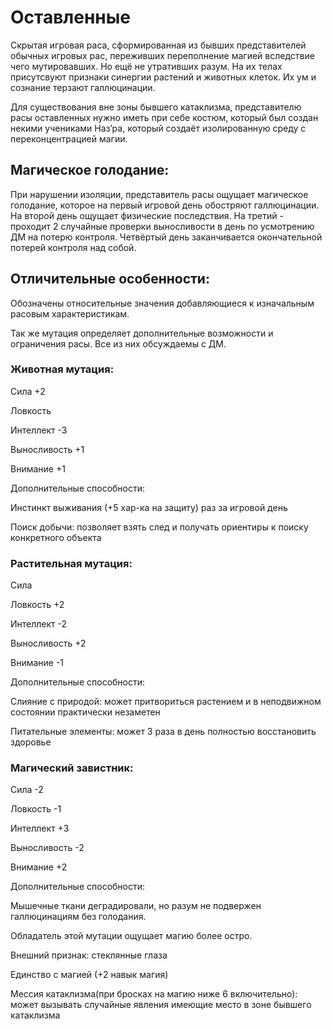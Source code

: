 # Оставленные

Скрытая игровая раса, сформированная из бывших представителей обычных игровых рас, переживших переполнение магией вследствие чего мутировавших. Но ещё не утративших разум. На их телах присутсвуют признаки синергии растений и животных клеток. Их ум и сознание терзают галлюцинации.

Для существования вне зоны бывшего катаклизма, представителю расы оставленных нужно иметь при себе костюм, который был создан некими учениками Наз’ра, который создаёт изолированную среду с переконцентрацией магии. 

## Магическое голодание:

При нарушении изоляции, представитель расы ощущает магическое голодание, которое на первый игровой день обостряют галлюцинации. На второй день ощущает физические последствия. На третий - проходит 2 случайные проверки выносливости в день по усмотрению ДМ на потерю контроля. Четвёртый день заканчивается окончательной потерей контроля над собой.

## Отличительные особенности:

Обозначены относительные значения добавляющиеся к изначальным расовым характеристикам.

Так же мутация определяет дополнительные возможности и ограничения расы. Все из них обсуждаемы с ДМ.

### Животная мутация:

Сила +2

Ловкость 

Интеллект -3

Выносливость +1

Внимание +1

Дополнительные способности:

Инстинкт выживания (+5 хар-ка на защиту) раз за игровой день

Поиск добычи: позволяет взять след и получать ориентиры к поиску конкретного объекта

### Растительная мутация:

Сила 

Ловкость +2

Интеллект -2

Выносливость +2

Внимание -1

Дополнительные способности:

Слияние с природой: может притвориться растением и в неподвижном состоянии практически незаметен

Питательные элементы: может 3 раза в день полностью восстановить здоровье

### Магический завистник:

Сила -2

Ловкость -1

Интеллект +3

Выносливость -2

Внимание +2

Дополнительные способности:

Мышечные ткани деградировали, но разум не подвержен галлюцинациям без голодания.

Обладатель этой мутации ощущает магию более остро.

Внешний признак: стеклянные глаза 

Единство с магией (+2 навык магия)

Мессия катаклизма(при бросках на магию ниже 6 включительно): может вызывать случайные явления имеющие место в зоне бывшего катаклизма